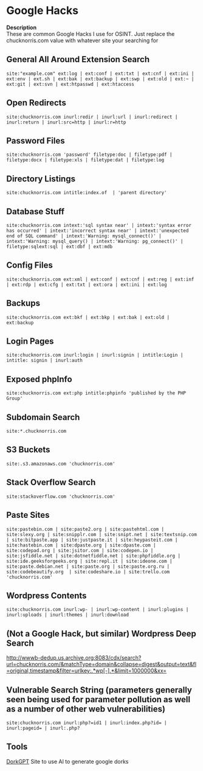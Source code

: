 # Google Hacks
**Description** \
These are common Google Hacks I use for OSINT. Just replace the chucknorris.com value with whatever site your searching for
## General All Around Extension Search
```
site:"example.com" ext:log | ext:conf | ext:txt | ext:cnf | ext:ini | ext:env | ext.sh | ext:bak | ext:backup | ext:swp | ext:old | ext:~ | ext:git | ext:svn | ext:htpasswd | ext:htaccess
```
## Open Redirects
```
site:chucknorris.com inurl:redir | inurl:url | inurl:redirect | inurl:return | inurl:src=http | inurl:r=http
```
## Password Files
```
site:chucknorris.com 'password' filetype:doc | filetype:pdf | filetype:docx | filetype:xls | filetype:dat | filetype:log
```
## Directory Listings
```
site:chucknorris.com intitle:index.of  | 'parent directory'
```
## Database Stuff
```
site:chucknorris.com intext:'sql syntax near' | intext:'syntax error has occurred' | intext:'incorrect syntax near' | intext:'unexpected end of SQL command' | intext:'Warning: mysql_connect()' | intext:'Warning: mysql_query() | intext:'Warning: pg_connect()' | filetype:sqlext:sql | ext:dbf | ext:mdb
```
## Config Files
```
site:chucknorris.com ext:xml | ext:conf | ext:cnf | ext:reg | ext:inf | ext:rdp | ext:cfg | ext:txt | ext:ora | ext:ini | ext:log
```
## Backups
```
site:chucknorris.com ext:bkf | ext:bkp | ext:bak | ext:old | ext:backup
```
## Login Pages
```
site:chucknorris.com inurl:login | inurl:signin | intitle:Login | intitle: signin | inurl:auth
```
## Exposed phpInfo
```
site:chucknorris.com ext:php intitle:phpinfo 'published by the PHP Group'
```
## Subdomain Search
```
site:*.chucknorris.com
```
## S3 Buckets
```
site:.s3.amazonaws.com 'chucknorris.com'
```
## Stack Overflow Search
```
site:stackoverflow.com 'chucknorris.com'
```
## Paste Sites
```
site:pastebin.com | site:paste2.org | site:pastehtml.com | site:slexy.org | site:snipplr.com | site:snipt.net | site:textsnip.com | site:bitpaste.app | site:justpaste.it | site:heypasteit.com | site:hastebin.com | site:dpaste.org | site:dpaste.com | site:codepad.org | site:jsitor.com | site:codepen.io | site:jsfiddle.net | site:dotnetfiddle.net | site:phpfiddle.org | site:ide.geeksforgeeks.org | site:repl.it | site:ideone.com | site:paste.debian.net | site:paste.org | site:paste.org.ru | site:codebeautify.org  | site:codeshare.io | site:trello.com 'chucknorris.com'
```
## Wordpress Contents
```
site:chucknorris.com inurl:wp- | inurl:wp-content | inurl:plugins | inurl:uploads | inurl:themes | inurl:download
```
## (Not a Google Hack, but similar) Wordpress Deep Search
http://wwwb-dedup.us.archive.org:8083/cdx/search?url=chucknorris.com/&matchType=domain&collapse=digest&output=text&fl=original,timestamp&filter=urlkey:.*wp[-].*&limit=1000000&xx=

## Vulnerable Search String (parameters generally seen being used for parameter pollution as well as a number of other web vulnerabilities)
```
site:chucknorris.com inurl:php?=id1 | inurl:index.php?id= | inurl:pageid= | inurl:.php?
```

## Tools
[DorkGPT](https://dorkgpt.com/) Site to use AI to generate google dorks 
